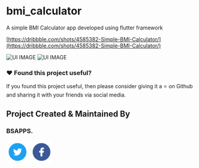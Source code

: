 # bmi_calculator

A simple BMI Calculator app developed using flutter framework


[https://dribbble.com/shots/4585382-Simple-BMI-Calculator/](https://dribbble.com/shots/4585382-Simple-BMI-Calculator/)

![UI IMAGE](https://cdn.dribbble.com/users/1553101/screenshots/4585382/attachments/1036694/selector_page.png)
![UI IMAGE](https://cdn.dribbble.com/users/1553101/screenshots/4585382/attachments/1036693/result_page.png)

### :heart: Found this project useful?

If you found this project useful, then please consider giving it a :star: on Github and sharing it with your friends via social media.


## Project Created & Maintained By

### BSAPPS.

<a href="https://twitter.com/spyderbibek"><img src="https://github.com/aritraroy/social-icons/blob/master/twitter-icon.png?raw=true" width="60"></a>
<a href="https://facebook.com/spyderbibek"><img src="https://github.com/aritraroy/social-icons/blob/master/facebook-icon.png?raw=true" width="60"></a>
